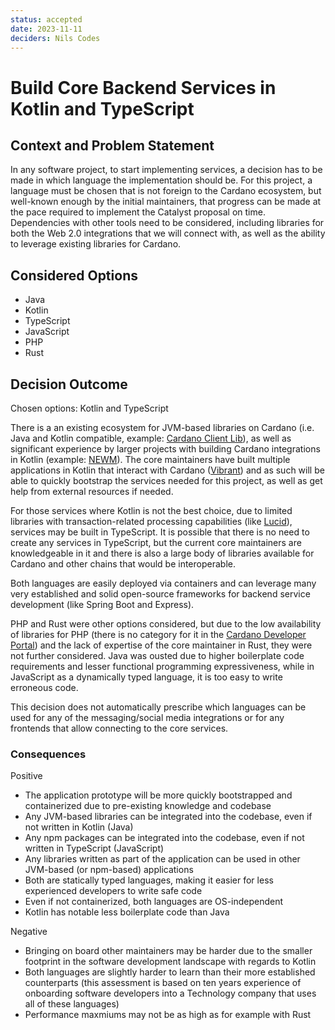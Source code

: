```yaml
---
status: accepted
date: 2023-11-11
deciders: Nils Codes
---
```

# Build Core Backend Services in Kotlin and TypeScript

## Context and Problem Statement

In any software project, to start implementing services, a decision has to be made in which language the implementation should be. For this project, a language must be chosen that is not foreign to the Cardano ecosystem, but well-known enough by the initial maintainers, that progress can be made at the pace required to implement the Catalyst proposal on time. Dependencies with other tools need to be considered, including libraries for both the Web 2.0 integrations that we will connect with, as well as the ability to leverage existing libraries for Cardano.

## Considered Options

* Java
* Kotlin
* TypeScript
* JavaScript
* PHP
* Rust

## Decision Outcome

Chosen options: Kotlin and TypeScript

There is a an existing ecosystem for JVM-based libraries on Cardano (i.e. Java and Kotlin compatible, example: [Cardano Client Lib](https://github.com/bloxbean/cardano-client-lib)), as well as significant experience by larger projects with building Cardano integrations in Kotlin (example: [NEWM](https://github.com/projectNEWM)). The core maintainers have built multiple applications in Kotlin that interact with Cardano ([Vibrant](https://github.com/nilscodes/hazelnet)) and as such will be able to quickly bootstrap the services needed for this project, as well as get help from external resources if needed.

For those services where Kotlin is not the best choice, due to limited libraries with transaction-related processing capabilities (like [Lucid](https://lucid.spacebudz.io/)), services may be built in TypeScript. It is possible that there is no need to create any services in TypeScript, but the current core maintainers are knowledgeable in it and there is also a large body of libraries available for Cardano and other chains that would be interoperable.

Both languages are easily deployed via containers and can leverage many very established and solid open-source frameworks for backend service development (like Spring Boot and Express).

PHP and Rust were other options considered, but due to the low availability of libraries for PHP (there is no category for it in the [Cardano Developer Portal](https://developers.cardano.org/tools)) and the lack of expertise of the core maintainer in Rust, they were not further considered. Java was ousted due to higher boilerplate code requirements and lesser functional programming expressiveness, while in JavaScript as a dynamically typed language, it is too easy to write erroneous code.

This decision does not automatically prescribe which languages can be used for any of the messaging/social media integrations or for any frontends that allow connecting to the core services.

### Consequences

Positive

* The application prototype will be more quickly bootstrapped and containerized due to pre-existing knowledge and codebase
* Any JVM-based libraries can be integrated into the codebase, even if not written in Kotlin (Java)
* Any npm packages can be integrated into the codebase, even if not written in TypeScript (JavaScript)
* Any libraries written as part of the application can be used in other JVM-based (or npm-based) applications
* Both are statically typed languages, making it easier for less experienced developers to write safe code
* Even if not containerized, both languages are OS-independent
* Kotlin has notable less boilerplate code than Java

Negative
* Bringing on board other maintainers may be harder due to the smaller footprint in the software development landscape with regards to Kotlin
* Both languages are slightly harder to learn than their more established counterparts (this assessment is based on ten years experience of onboarding software developers into a Technology company that uses all of these languages)
* Performance maxmiums may not be as high as for example with Rust
